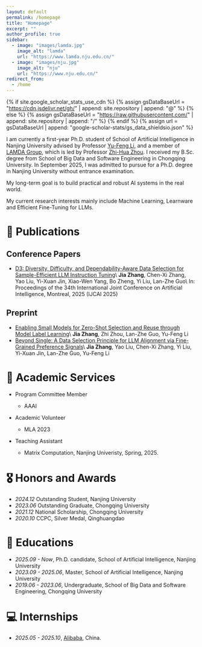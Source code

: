 ```yaml
---
layout: default
permalink: /homepage
title: "Homepage"
excerpt: ""
author_profile: true
sidebar:
  - image: "images/lamda.jpg"
    image_alt: "lamda"
    url: "https://www.lamda.nju.edu.cn/"
  - image: "images/nju.jpg"
    image_alt: "nju"
    url: "https://www.nju.edu.cn/"
redirect_from: 
  - /home
---
```


{% if site.google_scholar_stats_use_cdn %}
{% assign gsDataBaseUrl = "https://cdn.jsdelivr.net/gh/" | append: site.repository | append: "@" %}
{% else %}
{% assign gsDataBaseUrl = "https://raw.githubusercontent.com/" | append: site.repository | append: "/" %}
{% endif %}
{% assign url = gsDataBaseUrl | append: "google-scholar-stats/gs_data_shieldsio.json" %}

<span class='anchor' id='about-me'></span>

I am currently a first-year Ph.D. student of School of Artificial Intelligence in Nanjing University advised by Professor [Yu-Feng Li](https://cs.nju.edu.cn/liyf/), and a member of [LAMDA Group](https://www.lamda.nju.edu.cn/MainPage.ashx), which is led by Professor [Zhi-Hua Zhou](http://www.lamda.nju.edu.cn/zhouzh/). I received my B.Sc. degree from School of Big Data and Software Engineering in Chongqing University. In September 2025, I was admitted to pursue for a Ph.D. degree in Nanjing University without entrance examination.

My long-term goal is to build practical and robust AI systems in the real world.

My current research interests mainly include Machine Learning, Learnware and Efficient Fine-Tuning for LLMs.


<!-- # 🔥 News
- D3: [D3](projects/D3.html)  -->

# 📝 Publications 

<!-- <div class='paper-box'><div class='paper-box-image'><div><div class="badge">IJCAI 2025</div><img src='projects/assets/d3/framework.png' alt="sym" width="100%"></div></div>
<div class='paper-box-text' markdown="1">

[D3: Diversity, Difficulty, and Dependability-Aware Data Selection for Sample-Efficient LLM Instruction Tuning](projects/D3.html)

**Kaiming He**, Xiangyu Zhang, Shaoqing Ren, Jian Sun

[**Project**](https://scholar.google.com/citations?view_op=view_citation&hl=zh-CN&user=DhtAFkwAAAAJ&citation_for_view=DhtAFkwAAAAJ:ALROH1vI_8AC) <strong><span class='show_paper_citations' data='DhtAFkwAAAAJ:ALROH1vI_8AC'></span></strong>
- Lorem ipsum dolor sit amet, consectetur adipiscing elit. Vivamus ornare aliquet ipsum, ac tempus justo dapibus sit amet. 
</div>
</div> -->
## Conference Papers
- [D3: Diversity, Difficulty, and Dependability-Aware Data Selection for Sample-Efficient LLM Instruction Tuning](projects/D3.html)\\
  **Jia Zhang**, Chen-Xi Zhang, Yao Liu, Yi-Xuan Jin, Xiao-Wen Yang, Bo Zheng, Yi Liu, Lan-Zhe Guo\\
  In: Proceedings of the 34th International Joint Conference on Artificial Intelligence, Montreal, 2025 (IJCAI 2025)
  
## Preprint
- [Enabling Small Models for Zero-Shot Selection and Reuse through Model Label Learning](https://arxiv.org/abs/2408.11449)\\
  **Jia Zhang**, Zhi Zhou, Lan-Zhe Guo, Yu-Feng Li
- [Beyond Single: A Data Selection Principle for LLM Alignment via Fine-Grained Preference Signals](https://arxiv.org/abs/2508.07638)\\
  **Jia Zhang**, Yao Liu, Chen-Xi Zhang, Yi Liu, Yi-Xuan Jin, Lan-Zhe Guo, Yu-Feng Li

# 🤝 Academic Services
- Program Committee Member 
  - AAAI
  
- Academic Volunteer
  - MLA 2023
  
- Teaching Assistant
  - Matrix Computation, Nanjing Univeristy, Spring, 2025.

# 🎖 Honors and Awards
- *2024.12* Outstanding Student, Nanjing University
- *2023.06* Outstanding Graduate, Chongqing University
- *2021.12* National Scholarship, Chongqing University
- *2020.10* CCPC, Silver Medal, Qinghuangdao

# 📖 Educations
- *2025.09 - Now*, Ph.D. candidate, School of Artificial Intelligence, Nanjing University
- *2023.09 - 2025.06*, Master, School of Artificial Intelligence, Nanjing University
- *2019.06 - 2023.06*, Undergraduate, School of Big Data and Software Engineering, Chongqing University

# 💻 Internships
- *2025.05 - 2025.10*, [Alibaba](https://github.com/), China.